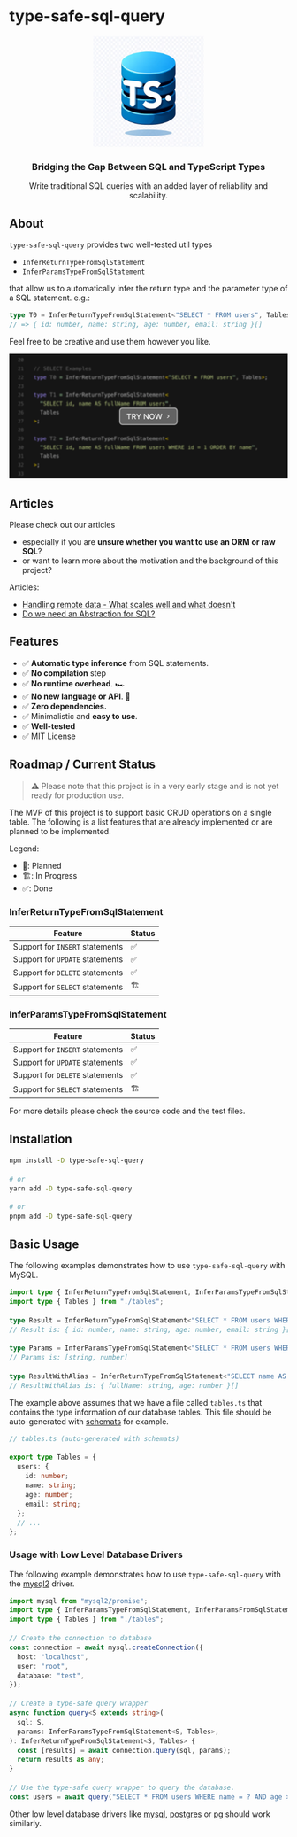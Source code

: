 # type-safe-sql-query

<div align="center">
  <img src="docs/assets/interim_logo.png" width="200px" alt="type-safe-sql-query logo" />
  <h3>Bridging the Gap Between SQL and TypeScript Types</h3>
  <p>Write traditional SQL queries with an added layer of reliability and scalability.</p>
  <!-- <a href="https://codesandbox.io/p/devbox/type-safe-sql-query-demo-9g7dly?layout=%257B%2522sidebarPanel%2522%253A%2522EXPLORER%2522%252C%2522rootPanelGroup%2522%253A%257B%2522direction%2522%253A%2522horizontal%2522%252C%2522contentType%2522%253A%2522UNKNOWN%2522%252C%2522type%2522%253A%2522PANEL_GROUP%2522%252C%2522id%2522%253A%2522ROOT_LAYOUT%2522%252C%2522panels%2522%253A%255B%257B%2522type%2522%253A%2522PANEL_GROUP%2522%252C%2522contentType%2522%253A%2522UNKNOWN%2522%252C%2522direction%2522%253A%2522vertical%2522%252C%2522id%2522%253A%2522cls3bnup100063b6h1wdkn9p6%2522%252C%2522sizes%2522%253A%255B70%252C30%255D%252C%2522panels%2522%253A%255B%257B%2522type%2522%253A%2522PANEL_GROUP%2522%252C%2522contentType%2522%253A%2522EDITOR%2522%252C%2522direction%2522%253A%2522horizontal%2522%252C%2522id%2522%253A%2522EDITOR%2522%252C%2522panels%2522%253A%255B%257B%2522type%2522%253A%2522PANEL%2522%252C%2522contentType%2522%253A%2522EDITOR%2522%252C%2522id%2522%253A%2522cls3bnup100023b6htvz9kv1b%2522%257D%255D%257D%252C%257B%2522type%2522%253A%2522PANEL_GROUP%2522%252C%2522contentType%2522%253A%2522SHELLS%2522%252C%2522direction%2522%253A%2522horizontal%2522%252C%2522id%2522%253A%2522SHELLS%2522%252C%2522panels%2522%253A%255B%257B%2522type%2522%253A%2522PANEL%2522%252C%2522contentType%2522%253A%2522SHELLS%2522%252C%2522id%2522%253A%2522cls3bnup100043b6hhpkd4mhz%2522%257D%255D%252C%2522sizes%2522%253A%255B100%255D%257D%255D%257D%252C%257B%2522type%2522%253A%2522PANEL_GROUP%2522%252C%2522contentType%2522%253A%2522DEVTOOLS%2522%252C%2522direction%2522%253A%2522vertical%2522%252C%2522id%2522%253A%2522DEVTOOLS%2522%252C%2522panels%2522%253A%255B%257B%2522type%2522%253A%2522PANEL%2522%252C%2522contentType%2522%253A%2522DEVTOOLS%2522%252C%2522id%2522%253A%2522cls3bnup100053b6hke9t9lg9%2522%257D%255D%252C%2522sizes%2522%253A%255B100%255D%257D%255D%252C%2522sizes%2522%253A%255B100%252C0%255D%257D%252C%2522tabbedPanels%2522%253A%257B%2522cls3bnup100023b6htvz9kv1b%2522%253A%257B%2522id%2522%253A%2522cls3bnup100023b6htvz9kv1b%2522%252C%2522tabs%2522%253A%255B%255D%257D%252C%2522cls3bnup100053b6hke9t9lg9%2522%253A%257B%2522id%2522%253A%2522cls3bnup100053b6hke9t9lg9%2522%252C%2522tabs%2522%253A%255B%255D%257D%252C%2522cls3bnup100043b6hhpkd4mhz%2522%253A%257B%2522id%2522%253A%2522cls3bnup100043b6hhpkd4mhz%2522%252C%2522tabs%2522%253A%255B%257B%2522id%2522%253A%2522cls3ctta3002o3b6hlhau0ka9%2522%252C%2522mode%2522%253A%2522permanent%2522%252C%2522type%2522%253A%2522TERMINAL%2522%252C%2522shellId%2522%253A%2522cls3cttbn001idaga9v5y33ck%2522%257D%255D%252C%2522activeTabId%2522%253A%2522cls3ctta3002o3b6hlhau0ka9%2522%257D%257D%252C%2522showDevtools%2522%253Afalse%252C%2522showShells%2522%253Atrue%252C%2522showSidebar%2522%253Atrue%252C%2522sidebarPanelSize%2522%253A15%257D">Try now</a> •
  <a href="#features">Features</a> •
  <a href="/">Docs</a> •
  <a href="/#roadmap--current-status">Roadmap</a> •
  <a href="/">FAQ</a> -->
</div>

## About

`type-safe-sql-query` provides two well-tested util types

- `InferReturnTypeFromSqlStatement`
- `InferParamsTypeFromSqlStatement`

that allow us to automatically infer the return type and the parameter type of a SQL statement. e.g.:

```ts
type T0 = InferReturnTypeFromSqlStatement<"SELECT * FROM users", Tables>;
// => { id: number, name: string, age: number, email: string }[]
```

Feel free to be creative and use them however you like.

[![Try Now](docs/assets/try_now.png)](https://codesandbox.io/p/devbox/type-safe-sql-query-demo-9g7dly?layout=%257B%2522sidebarPanel%2522%253A%2522EXPLORER%2522%252C%2522rootPanelGroup%2522%253A%257B%2522direction%2522%253A%2522horizontal%2522%252C%2522contentType%2522%253A%2522UNKNOWN%2522%252C%2522type%2522%253A%2522PANEL_GROUP%2522%252C%2522id%2522%253A%2522ROOT_LAYOUT%2522%252C%2522panels%2522%253A%255B%257B%2522type%2522%253A%2522PANEL_GROUP%2522%252C%2522contentType%2522%253A%2522UNKNOWN%2522%252C%2522direction%2522%253A%2522vertical%2522%252C%2522id%2522%253A%2522cls3bnup100063b6h1wdkn9p6%2522%252C%2522sizes%2522%253A%255B70%252C30%255D%252C%2522panels%2522%253A%255B%257B%2522type%2522%253A%2522PANEL_GROUP%2522%252C%2522contentType%2522%253A%2522EDITOR%2522%252C%2522direction%2522%253A%2522horizontal%2522%252C%2522id%2522%253A%2522EDITOR%2522%252C%2522panels%2522%253A%255B%257B%2522type%2522%253A%2522PANEL%2522%252C%2522contentType%2522%253A%2522EDITOR%2522%252C%2522id%2522%253A%2522cls3bnup100023b6htvz9kv1b%2522%257D%255D%257D%252C%257B%2522type%2522%253A%2522PANEL_GROUP%2522%252C%2522contentType%2522%253A%2522SHELLS%2522%252C%2522direction%2522%253A%2522horizontal%2522%252C%2522id%2522%253A%2522SHELLS%2522%252C%2522panels%2522%253A%255B%257B%2522type%2522%253A%2522PANEL%2522%252C%2522contentType%2522%253A%2522SHELLS%2522%252C%2522id%2522%253A%2522cls3bnup100043b6hhpkd4mhz%2522%257D%255D%252C%2522sizes%2522%253A%255B100%255D%257D%255D%257D%252C%257B%2522type%2522%253A%2522PANEL_GROUP%2522%252C%2522contentType%2522%253A%2522DEVTOOLS%2522%252C%2522direction%2522%253A%2522vertical%2522%252C%2522id%2522%253A%2522DEVTOOLS%2522%252C%2522panels%2522%253A%255B%257B%2522type%2522%253A%2522PANEL%2522%252C%2522contentType%2522%253A%2522DEVTOOLS%2522%252C%2522id%2522%253A%2522cls3bnup100053b6hke9t9lg9%2522%257D%255D%252C%2522sizes%2522%253A%255B100%255D%257D%255D%252C%2522sizes%2522%253A%255B100%252C0%255D%257D%252C%2522tabbedPanels%2522%253A%257B%2522cls3bnup100023b6htvz9kv1b%2522%253A%257B%2522id%2522%253A%2522cls3bnup100023b6htvz9kv1b%2522%252C%2522tabs%2522%253A%255B%255D%257D%252C%2522cls3bnup100053b6hke9t9lg9%2522%253A%257B%2522id%2522%253A%2522cls3bnup100053b6hke9t9lg9%2522%252C%2522tabs%2522%253A%255B%255D%257D%252C%2522cls3bnup100043b6hhpkd4mhz%2522%253A%257B%2522id%2522%253A%2522cls3bnup100043b6hhpkd4mhz%2522%252C%2522tabs%2522%253A%255B%257B%2522id%2522%253A%2522cls3ctta3002o3b6hlhau0ka9%2522%252C%2522mode%2522%253A%2522permanent%2522%252C%2522type%2522%253A%2522TERMINAL%2522%252C%2522shellId%2522%253A%2522cls3cttbn001idaga9v5y33ck%2522%257D%255D%252C%2522activeTabId%2522%253A%2522cls3ctta3002o3b6hlhau0ka9%2522%257D%257D%252C%2522showDevtools%2522%253Afalse%252C%2522showShells%2522%253Atrue%252C%2522showSidebar%2522%253Atrue%252C%2522sidebarPanelSize%2522%253A15%257D)

## Articles

Please check out our articles

- especially if you are **unsure whether you want to use an ORM or raw SQL**?
- or want to learn more about the motivation and the background of this project?

Articles:

- [Handling remote data - What scales well and what doesn't](/docs/handling-remote-data.md)
- [Do we need an Abstraction for SQL?](/docs/do-we-need-an-abstraction-for-sql.md)

## Features

- ✅ **Automatic type inference** from SQL statements.
- ✅ **No compilation** step
- ✅ **No runtime overhead**. 🏎️
- ✅ **No new language or API**. 🧠
- ✅ **Zero dependencies.**
- ✅ Minimalistic and **easy to use**.
- ✅ **Well-tested**
- ✅ MIT License

## Roadmap / Current Status

> ⚠️ Please note that this project is in a very early stage and is not yet ready for production use.

The MVP of this project is to support basic CRUD operations on a single table. The following is a list features that are already implemented or are planned to be implemented.

Legend:

- 📝: Planned
- 🏗️: In Progress
- ✅: Done

### InferReturnTypeFromSqlStatement

| Feature                         | Status |
| ------------------------------- | ------ |
| Support for `INSERT` statements | ✅     |
| Support for `UPDATE` statements | ✅     |
| Support for `DELETE` statements | ✅     |
| Support for `SELECT` statements | 🏗️     |

### InferParamsTypeFromSqlStatement

| Feature                         | Status |
| ------------------------------- | ------ |
| Support for `INSERT` statements | ✅     |
| Support for `UPDATE` statements | ✅     |
| Support for `DELETE` statements | ✅     |
| Support for `SELECT` statements | 🏗️     |

For more details please check the source code and the test files.

## Installation

```bash
npm install -D type-safe-sql-query

# or
yarn add -D type-safe-sql-query

# or
pnpm add -D type-safe-sql-query
```

## Basic Usage

The following examples demonstrates how to use `type-safe-sql-query` with MySQL.

```ts
import type { InferReturnTypeFromSqlStatement, InferParamsTypeFromSqlStatement } from "type-safe-sql-query";
import type { Tables } from "./tables";

type Result = InferReturnTypeFromSqlStatement<"SELECT * FROM users WHERE name = ? AND age > ?", Tables>;
// Result is: { id: number, name: string, age: number, email: string }[]

type Params = InferParamsTypeFromSqlStatement<"SELECT * FROM users WHERE name = ? AND age > ?", Tables>;
// Params is: [string, number]

type ResultWithAlias = InferReturnTypeFromSqlStatement<"SELECT name AS fullName, age FROM Users", Tables>;
// ResultWithAlias is: { fullName: string, age: number }[]
```

The example above assumes that we have a file called `tables.ts` that contains the type information of our database tables. This file should be auto-generated with [schemats](https://github.com/sweetiq/schemats) for example.

```ts
// tables.ts (auto-generated with schemats)

export type Tables = {
  users: {
    id: number;
    name: string;
    age: number;
    email: string;
  };
  // ...
};
```

### Usage with Low Level Database Drivers

The following example demonstrates how to use `type-safe-sql-query` with the [mysql2](https://github.com/sidorares/node-mysql2) driver.

```ts
import mysql from "mysql2/promise";
import type { InferParamsTypeFromSqlStatement, InferParamsFromSqlStatement } from "type-safe-sql-query";
import type { Tables } from "./tables";

// Create the connection to database
const connection = await mysql.createConnection({
  host: "localhost",
  user: "root",
  database: "test",
});

// Create a type-safe query wrapper
async function query<S extends string>(
  sql: S,
  params: InferParamsTypeFromSqlStatement<S, Tables>,
): InferReturnTypeFromSqlStatement<S, Tables> {
  const [results] = await connection.query(sql, params);
  return results as any;
}

// Use the type-safe query wrapper to query the database.
const users = await query("SELECT * FROM users WHERE name = ? AND age > ?", ["Michael", 36]);
```

Other low level database drivers like [mysql](https://github.com/mysqljs/mysql), [postgres](https://github.com/porsager/postgres) or [pg](https://node-postgres.com/) should work similarly.
